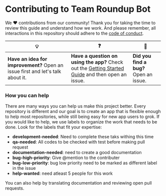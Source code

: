 # Contributing to Team Roundup Bot

We :heart: contributions from our community! Thank you for taking the time to review this guide and understand how we work. And please remember, all interactions in this repository should adhere to the [code of conduct](code-of-conduct.md).

| :bulb: | :question: | :bug: |
| ------- | -------- | -------- |
| **Have an idea for improvement?** Open an issue first and let's talk about it. | **Have a question on using the app?** Check out the [Getting Started Guide](docs/getting-started.md) and then open an issue. | **Did you find a bug?** Open an issue. |

### How you can help

There are many ways you can help us make this project better. Every repository is different and our goal is to create an app that is flexible enough to help most repositories, while still being easy for new app users to grok. If you would like to help, we use labels to organize the work that needs to be done. Look for the labels that fit your expertise:

- **development-needed**: Need to complete these taks withing this time
- **qa-needed**: All codes to be checked with test before making pull request
- **documentation-needed**: need to create a good documentation
- **bug-high-priority**: Give @mention to the contributer
- **bug-low-priority**: bug low priority need to be marked as different label in the issue
- **help-wanted**: need atleast 5 people for this work

You can also help by translating documentation and reviewing open pull requests.

